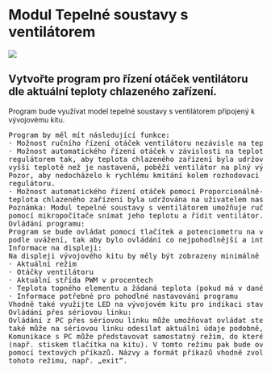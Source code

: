 <h1>Modul Tepelné soustavy s ventilátorem</h1>
<img src="https://user-images.githubusercontent.com/75219332/204537564-c71c29d1-fcb1-4cd8-9490-ae8815cd5ecc.png"></img>
<h2>Vytvořte program pro řízení otáček ventilátoru dle aktuální teploty chlazeného zařízení.</h2>
<p>Program bude využívat model tepelné soustavy s ventilátorem připojený k vývojovému kitu.</p>
<pre>Program by měl mít následující funkce:
· Možnost ručního řízení otáček ventilátoru nezávisle na teplotě.
· Možnost automatického řízení otáček v závislosti na teplotě jednoduchým dvoupolohovým
regulátorem tak, aby teplota chlazeného zařízení byla udržována na uživatelem nastavené hodnotě. Při
vyšší teplotě než je nastavená, poběží ventilátor na plný výkon, při nižší teplotě na 30 % výkonu.
Pozor, aby nedocházelo k rychlému kmitání kolem rozhodovací úrovně, bude možno nastavit hysterezi
regulátoru.
· Možnost automatického řízení otáček pomocí Proporcionálně-Sumačního (PS) regulátoru tak, aby
teplota chlazeného zařízení byla udržována na uživatelem nastavené hodnotě.
Poznámka: Modul tepelné soustavy s ventilátorem umožňuje ručně ovládat ohřev topného elementu a
pomocí mikropočítače snímat jeho teplotu a řídit ventilátor.
Ovládání programu:
Program se bude ovládat pomocí tlačítek a potenciometru na vývojovém kitu. Funkci ovládacích prvků zvolte
podle uvážení, tak aby bylo ovládání co nejpohodlnější a intuitivní. Ovládání programu popište v dokumentaci.
Informace na displeji:
Na displeji vývojového kitu by měly být zobrazeny minimálně tyto informace:
· Aktuální režim
· Otáčky ventilátoru
· Aktuální střída PWM v procentech
· Teplota topného elementu a žádaná teplota (pokud má v daném režimu smysl)
· Informace potřebné pro pohodlné nastavování programu
Vhodně také využijte LED na vývojovém kitu pro indikaci stavu programu.
Ovládání přes sériovou linku:
Ovládání z PC přes sériovou linku může umožňovat ovládat stejné funkce jako pomocí tlačítek na kitu. Program
také může na sériovou linku odesílat aktuální údaje podobně, jako se zobrazují na displeji kitu.
Komunikace s PC může představovat samostatný režim, do kterého program přejde vámi zvoleným způsobem
(např. stiskem tlačítka na kitu). V tomto režimu pak bude ovládání programu probíhat přes sériovou linku
pomocí textových příkazů. Názvy a formát příkazů vhodně zvolte. Měl by také existovat příkaz pro opuštění
tohoto režimu, např. „exit“.</pre>
